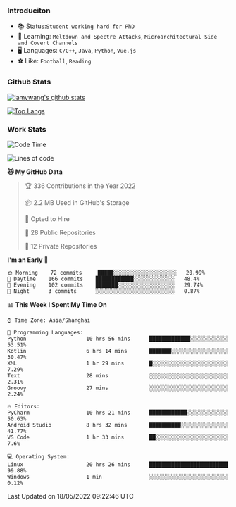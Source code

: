 ### Introduciton

- 📚 Status:`Student working hard for PhD`
- 🔎 Learning: `Meltdown and Spectre Attacks`, `Microarchitectural Side and Covert Channels`
- 🖥️ Languages: `C/C++`, `Java`, `Python`, `Vue.js`
- ⚽ Like: `Football`, `Reading`

### Github Stats

[![iamywang's github stats](https://github-readme-stats.vercel.app/api?username=iamywang&count_private=true&show_icons=true)]()

[![Top Langs](https://github-readme-stats.vercel.app/api/top-langs/?username=iamywang&layout=compact)]()

### Work Stats

<!--START_SECTION:waka-->
![Code Time](http://img.shields.io/badge/Code%20Time-325%20hrs%2029%20mins-blue)

![Lines of code](https://img.shields.io/badge/From%20Hello%20World%20I%27ve%20Written--40%20Thousand%20lines%20of%20code-blue)

**🐱 My GitHub Data** 

> 🏆 336 Contributions in the Year 2022
 > 
> 📦 2.2 MB Used in GitHub's Storage 
 > 
> 💼 Opted to Hire
 > 
> 📜 28 Public Repositories 
 > 
> 🔑 12 Private Repositories  
 > 
**I'm an Early 🐤** 

```text
🌞 Morning    72 commits     █████░░░░░░░░░░░░░░░░░░░░   20.99% 
🌆 Daytime    166 commits    ████████████░░░░░░░░░░░░░   48.4% 
🌃 Evening    102 commits    ███████░░░░░░░░░░░░░░░░░░   29.74% 
🌙 Night      3 commits      ░░░░░░░░░░░░░░░░░░░░░░░░░   0.87%

```


📊 **This Week I Spent My Time On** 

```text
⌚︎ Time Zone: Asia/Shanghai

💬 Programming Languages: 
Python                   10 hrs 56 mins      █████████████░░░░░░░░░░░░   53.51% 
Kotlin                   6 hrs 14 mins       ███████░░░░░░░░░░░░░░░░░░   30.47% 
XML                      1 hr 29 mins        █░░░░░░░░░░░░░░░░░░░░░░░░   7.29% 
Text                     28 mins             ░░░░░░░░░░░░░░░░░░░░░░░░░   2.31% 
Groovy                   27 mins             ░░░░░░░░░░░░░░░░░░░░░░░░░   2.24%

🔥 Editors: 
PyCharm                  10 hrs 21 mins      ████████████░░░░░░░░░░░░░   50.63% 
Android Studio           8 hrs 32 mins       ██████████░░░░░░░░░░░░░░░   41.77% 
VS Code                  1 hr 33 mins        ██░░░░░░░░░░░░░░░░░░░░░░░   7.6%

💻 Operating System: 
Linux                    20 hrs 26 mins      █████████████████████████   99.88% 
Windows                  1 min               ░░░░░░░░░░░░░░░░░░░░░░░░░   0.12%

```


 Last Updated on 18/05/2022 09:22:46 UTC
<!--END_SECTION:waka-->
